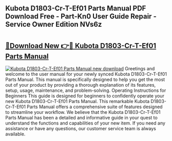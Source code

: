 ## Kubota D1803-Cr-T-Ef01 Parts Manual PDF Download Free - Part-Kn0 User Guide Repair - Service Owner Edition NVs6z

# <h2><a href="http://bc92380.oget.top/?id=Kubota+D1803-Cr-T-Ef01+Parts+Manual">🔗Download New 👉🔴 Kubota D1803-Cr-T-Ef01 Parts Manual</a></h2>

[![Kubota D1803-Cr-T-Ef01 Parts Manual new download](https://i.imgur.com/5g1atiW.png)](http://bc92380.oget.top/?id=Kubota+D1803-Cr-T-Ef01+Parts+Manual)
Greetings and welcome to the user manual for your newly synced Kubota D1803-Cr-T-Ef01 Parts Manual. This manual is specifically designed to help you get the most out of your product by providing a thorough explanation of its features, setup, usage, maintenance, and problem-solving. Operating Instructions for Beginners This guide is designed for beginners to confidently operate your new Kubota D1803-Cr-T-Ef01 Parts Manual. This remarkable Kubota D1803-Cr-T-Ef01 Parts Manual offers a comprehensive suite of features designed to streamline your workflow. We believe that the Kubota D1803-Cr-T-Ef01 Parts Manual has been a detailed and informative guide in your quest to understand the functions and capabilities of your new item. If you need any assistance or have any questions, our customer service team is always available.
